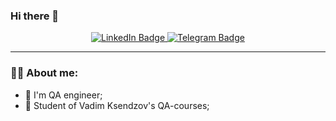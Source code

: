 ### Hi there 👋

<div id="header" align="center">
  
</div>

<div id="badges" align="center">
  <a href="https://www.linkedin.com/in/kolesnykov-mykhailo-6a812a259/">
  <img src="https://img.shields.io/badge/LinkedIn-blue?logo=linkedin&logoColor=white&style=for-the-badge" alt="LinkedIn Badge"/>
  </a> 
  
  <a href="https://t.me/fffooorrrsss/">
  <img src="https://img.shields.io/badge/Telegram-blue?logo=telegram&logoColor=white&style=for-the-badge" alt="Telegram Badge"/>
  </a>  
</div>  
    
---

### :man_technologist: About me:
+ :construction_worker: I'm QA engineer;
+ :muscle: Student of Vadim Ksendzov's QA-courses;

